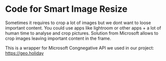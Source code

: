 # Code for Smart Image Resize

Sometimes it requires to crop a lot of images but we dont want to loose important content. 
You could use apps like lightroom or other apps + a lot of human time to analyse and crop pictures. 
Solution from Microsoft allows to crop images leaving important content in the frame. 

This is a wrapper for Microsoft Congnegative API we used in our project: https://geo.holiday 
